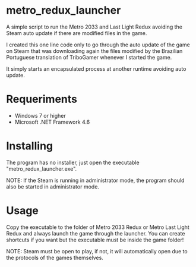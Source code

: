 # metro_redux_launcher
A simple script to run the Metro 2033 and Last Light Redux avoiding the Steam auto update if there are modified files in the game.

I created this one line code only to go through the auto update of the game on Steam that was downloading again the files modified by the Brazilian Portuguese translation of TriboGamer whenever I started the game.

It simply starts an encapsulated process at another runtime avoiding auto update.

# Requeriments
* Windows 7 or higher
* Microsoft .NET Framework 4.6

# Installing
The program has no installer, just open the executable "metro_redux_launcher.exe".

NOTE: If the Steam is running in administrator mode, the program should also be started in administrator mode.

# Usage
Copy the executable to the folder of Metro 2033 Redux or Metro Last Light Redux and always launch the game through the launcher. You can create shortcuts if you want but the executable must be inside the game folder!

NOTE: Steam must be open to play, if not, it will automatically open due to the protocols of the games themselves.
